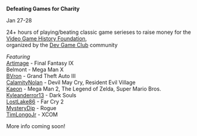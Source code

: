 **Defeating Games for Charity**

Jan 27-28

24+ hours of playing/beating classic game serieses to raise money for the [Video Game History Foundation](https://gamehistory.org/),\
organized by the [Dev Game Club](https://www.devgameclub.com/) community

_Featuring_\
[Artimage](twitch.tv/artimage84) - Final Fantasy IX\
Belmont - Mega Man X\
[BVron](https://www.twitch.tv/bvronmusic) - Grand Theft Auto III\
[CalamityNolan](https://www.twitch.tv/calamitynolan) - Devil May Cry, Resident Evil Village\
[Kaeon](https://www.twitch.tv/kaeon) - Mega Man 2, The Legend of Zelda, Super Mario Bros.\
[Kyleanderror13](https://www.twitch.tv/kyleanderror13) - Dark Souls\
[LostLake86](https://www.twitch.tv/lostlake86) - Far Cry 2\
[MysteryDip](https://www.twitch.tv/mystery_dip) - Rogue\
[TimLongoJr](https://www.twitch.tv/timlongojr) - XCOM

More info coming soon!
